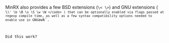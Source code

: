 MinRX also provides a few BSD extensions (`\< \>`) and GNU extensions
(
<code>
\\` \' \b \B \s \S \w \W
</code>
) that can be optionally enabled
via flags passed at regexp compile time, as well as a few syntax compatibility
options needed to enable use in GNU `awk`.

Did this work?
